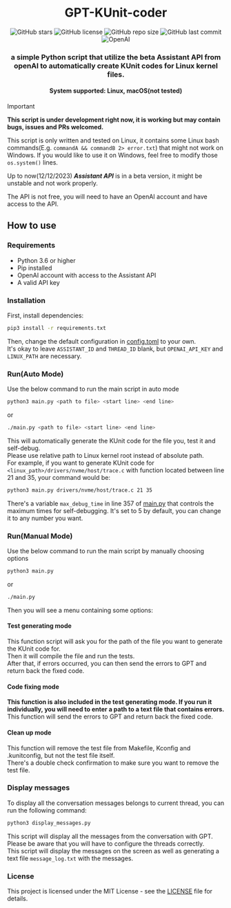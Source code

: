 <h1 align="center">GPT-KUnit-coder</h1>
<p align="center">
    <a href="https://github.com/sahuidhsu/GPT-KUnit-coder/stargazers" style="text-decoration:none" >
        <img src="https://img.shields.io/github/stars/sahuidhsu/GPT-KUnit-coder.svg" alt="GitHub stars"/>
    </a>
    <a href="https://github.com/sahuidhsu/GPT-KUnit-coder/blob/main/LICENSE" style="text-decoration:none" >
        <img src="https://img.shields.io/github/license/sahuidhsu/GPT-KUnit-coder" alt="GitHub license"/>
    </a>
    <img src="https://img.shields.io/github/repo-size/sahuidhsu/GPT-KUnit-coder" alt="GitHub repo size"/>
    <img src="https://img.shields.io/github/last-commit/sahuidhsu/GPT-KUnit-coder" alt="GitHub last commit"/>
    <br>
    <a href="https://platform.openai.com/docs/api-reference/introduction" style="text-decoration:none" >
        <img src="https://img.shields.io/badge/OpenAI-API-00A000?style=for-the-badge&logo=openai" alt="OpenAI"/>
    </a>
</p>
<h3 align="center">a simple Python script that utilize the beta Assistant API from openAI to 
automatically create KUnit codes for Linux kernel files.</h3>
<h4 align="center">System supported: Linux, macOS(not tested) </h4>

> [!IMPORTANT]
> **This script is under development right now, it is working but may contain bugs, issues and PRs welcomed.**
> 
> This script is only written and tested on Linux, it contains some Linux 
bash commands(E.g. ```commandA && commandB 2> error.txt```) that might not work on Windows. If you would like to use it
on Windows, feel free to modify those ```os.system()``` lines.
> 
> Up to now(12/12/2023) ***Assistant API*** is in a beta version, it might be unstable and not work properly.
> 
> The API is not free, you will need to have an OpenAI account and have access to the API.

## How to use
### Requirements
- Python 3.6 or higher
- Pip installed
- OpenAI account with access to the Assistant API
- A valid API key
### Installation
First, install dependencies:
```bash
pip3 install -r requirements.txt
```
Then, change the default configuration in [config.toml](config.toml) to your own. \
It's okay to leave `ASSISTANT_ID` and `THREAD_ID` blank, but `OPENAI_API_KEY` and `LINUX_PATH` are necessary.

### Run(Auto Mode)
Use the below command to run the main script in auto mode
```bash
python3 main.py <path to file> <start line> <end line>
```
or
```bash
./main.py <path to file> <start line> <end line>
```
This will automatically generate the KUnit code for the file you,
test it and self-debug. \
Please use relative path to Linux kernel root instead of absolute path. \
For example, if you want to generate KUnit code for `<linux_path>/drivers/nvme/host/trace.c` with function located 
between line 21 and 35, your command would be:
```bash
python3 main.py drivers/nvme/host/trace.c 21 35
```
There's a variable `max_debug_time` in line 357 of [main.py](main.py) that controls 
the maximum times for self-debugging. It's set to 5 by default, you can change it to any number you want.

### Run(Manual Mode)
Use the below command to run the main script by manually choosing options
```bash
python3 main.py
```
or
```bash
./main.py
```
Then you will see a menu containing some options:
#### Test generating mode
This function script will ask you for the path of the file you want to generate the KUnit code for. \
Then it will compile the file and run the tests. \
After that, if errors occurred, you can then send the errors to GPT and return back the fixed code.
#### Code fixing mode
**This function is also included in the test generating mode. If you run it individually,
you will need to enter a path to a text file that contains errors.** \
This function will send the errors to GPT and return back the fixed code.
#### Clean up mode
This function will remove the test file from Makefile, Kconfig and .kunitconfig, but not the test file itself. \
There's a double check confirmation to make sure you want to remove the test file.

### Display messages
To display all the conversation messages belongs to current thread, you can run the following command:
```bash
python3 display_messages.py
```
This script will display all the messages from the conversation with GPT. \
Please be aware that you will have to configure the threads correctly. \
This script will display the messages on the screen as well as generating a text file `message_log.txt` with the messages.

### License
This project is licensed under the MIT License - see the [LICENSE](LICENSE) file for details.
